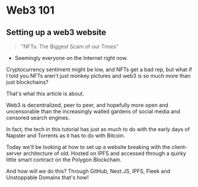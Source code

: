 # Web3 101

## Setting up a web3 website

> "NFTs: The Biggest Scam of our Times"
- Seemingly everyone on the Internet right now.

Cryptocurrency sentiment might be low, and NFTs get a bad rep, but what if I told you NFTs aren't just monkey pictures and web3 is so much more than just blockchains?  

That's what this article is about.  

Web3 is decentralized, peer to peer, and hopefully more open and uncensorable than the increasingly walled gardens of social media and censored search engines.  

In fact, the tech in this tutorial has just as much to do with the early days of Napster and Torrents as it has to do with Bitcoin.  

Today we'll be looking at how to set up a website breaking with the client-server architecture of old. Hosted on IPFS and accessed through a quirky little smart contract on the Polygon Blockchain.  

And how will we do this? Through GitHub, Next.JS, IPFS, Fleek and Unstoppable Domains that's how!
